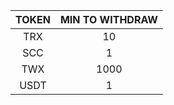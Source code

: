 | TOKEN | MIN TO WITHDRAW |
|:-----:|:---------------:|
|  TRX  |        10       |
|  SCC  |        1        |
|  TWX  |       1000      |
|  USDT |        1        |
